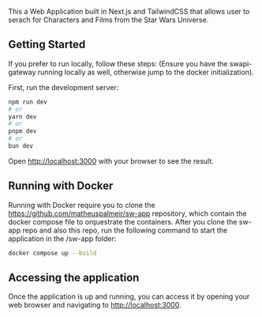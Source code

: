 This a Web Application built in Next.js and TailwindCSS that allows user to serach for Characters and Films from the Star Wars Universe.

## Getting Started

If you prefer to run locally, follow these steps:
(Ensure you have the swapi-gateway running locally as well, otherwise jump to the docker initialization).

First, run the development server:

```bash
npm run dev
# or
yarn dev
# or
pnpm dev
# or
bun dev
```

Open [http://localhost:3000](http://localhost:3000) with your browser to see the result.

## Running with Docker
Running with Docker require you to clone the https://github.com/matheuspalmeir/sw-app repository, which contain the docker compose file to orquestrate the containers. 
After you clone the sw-app repo and also this repo, run the following command to start the application in the /sw-app folder:

```bash
docker compose up --build
```

## Accessing the application

Once the application is up and running, you can access it by opening your web browser and navigating to [http://localhost:3000](http://localhost:3000).
